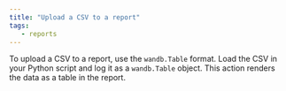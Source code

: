 ```yaml
---
title: "Upload a CSV to a report"
tags:
   - reports
---
```

To upload a CSV to a report, use the `wandb.Table` format. Load the CSV in your Python script and log it as a `wandb.Table` object. This action renders the data as a table in the report.